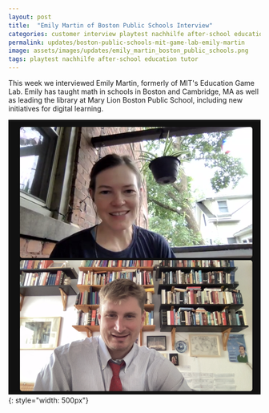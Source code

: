```yaml
---
layout: post
title:  "Emily Martin of Boston Public Schools Interview"
categories: customer interview playtest nachhilfe after-school education tutor
permalink: updates/boston-public-schools-mit-game-lab-emily-martin
image: assets/images/updates/emily_martin_boston_public_schools.png
tags: playtest nachhilfe after-school education tutor
---
```


This week we interviewed Emily Martin, formerly of MIT's Education Game Lab. Emily has taught math in schools in Boston and Cambridge, MA as well as leading the library at Mary Lion Boston Public School, including new initiatives for digital learning.

![andre_broetz_lernwerkstatt](/assets/images/updates/emily_martin_boston_public_schools.png){: style="width: 500px"}


